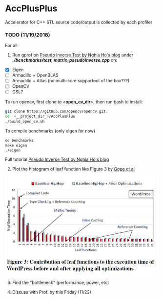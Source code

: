 # AccPlusPlus
Accelerator for C++ STL
source code/output is collected by each profiler 
### TODO (11/19/2018)
For all: 
1. Run gprof on <a href="http://nghiaho.com/?p=1726" target="_blank">Pseudo Inverse Test by Nghia Ho's blog</a> under **_./benchmarks/test_matrix_pseudoinverse.cpp_** on:

- [x] Eigen
- [ ] Armadillo + OpenBLAS
- [ ] Armadillo + Atlas (no multi-core supportout of the box???)
- [ ] OpenCV
- [ ] GSL?

To run opencv, first clone to <__open_cv_dir__>, then run bash to install: 
```bash
git clone https://github.com/opencv/opencv.git. 
cd  <__project_dir_>/AccPlusPlus
./build_open_cv.sh
```

To compile benchmarks  (only eigen for now)
```
cd benchmarks
make eigen
./eigen
```

Full tutorial <a href="https://docs.opencv.org/master/d7/d9f/tutorial_linux_install.html" target="_blank">Pseudo Inverse Test by Nghia Ho's blog</a> 

2. Plot the histogram of leaf function like Figure 3 by [Gope et al](http://pharm.ece.wisc.edu/papers/isca17_dgope.pdf) 

![alt text](./ref/figure_leaf_function.PNG "Logo Title Text 1")

3. Find the "bottleneck" (performance, power, etc)

4. Discuss with Prof. by this Friday (11/22)


